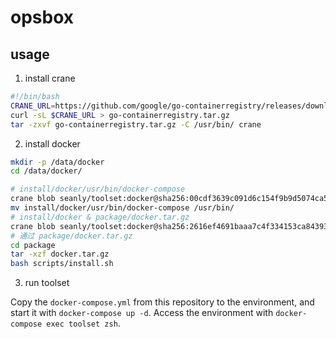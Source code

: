 # opsbox

## usage

1. install crane 

```bash
#!/bin/bash
CRANE_URL=https://github.com/google/go-containerregistry/releases/download/v0.15.2/go-containerregistry_Linux_x86_64.tar.gz
curl -sL $CRANE_URL > go-containerregistry.tar.gz
tar -zxvf go-containerregistry.tar.gz -C /usr/bin/ crane
```

2. install docker

```bash
mkdir -p /data/docker
cd /data/docker/

# install/docker/usr/bin/docker-compose
crane blob seanly/toolset:docker@sha256:00cdf3639c091d6c154f9b9d5074ca5abbf5bcdcca6ea1e9a2f08fce92cefd1b | tar -xz
mv install/docker/usr/bin/docker-compose /usr/bin/
# install/docker & package/docker.tar.gz
crane blob seanly/toolset:docker@sha256:2616ef4691baaa7c4f334153ca8439373d2b29d85d11e3b0a7f1f61d66b5c9c2 | tar -xz
# 通过 package/docker.tar.gz
cd package
tar -xzf docker.tar.gz
bash scripts/install.sh
```
3. run toolset

Copy the `docker-compose.yml` from this repository to the environment, and start it with `docker-compose up -d`. Access the environment with `docker-compose exec toolset zsh`.
